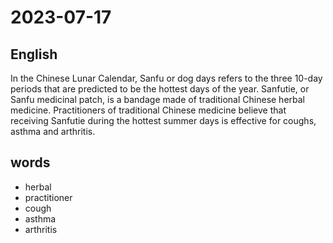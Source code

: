 # 2023-07-17

## English
In the Chinese Lunar Calendar, Sanfu or
dog days refers to the three 10-day periods
that are predicted to be the hottest days of
the year. Sanfutie, or Sanfu medicinal
patch, is a bandage made of traditional
Chinese herbal medicine. Practitioners of
traditional Chinese medicine believe that
receiving Sanfutie during the hottest
summer days is effective for coughs,
asthma and arthritis.

## words
* herbal
* practitioner
* cough
* asthma
* arthritis

